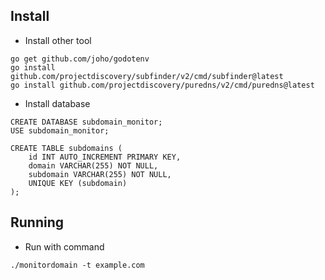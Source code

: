 
## Install 
- Install other tool
```
go get github.com/joho/godotenv
go install github.com/projectdiscovery/subfinder/v2/cmd/subfinder@latest
go install github.com/projectdiscovery/puredns/v2/cmd/puredns@latest
```

- Install database
```
CREATE DATABASE subdomain_monitor;
USE subdomain_monitor;

CREATE TABLE subdomains (
    id INT AUTO_INCREMENT PRIMARY KEY,
    domain VARCHAR(255) NOT NULL,
    subdomain VARCHAR(255) NOT NULL,
    UNIQUE KEY (subdomain)
);
```

## Running
- Run with command
```
./monitordomain -t example.com
```
